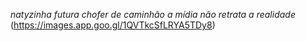 *natyzinha*
 _futura chofer de caminhão_
 *a mídia não retrata a realidade*
 (https://images.app.goo.gl/1QVTkcSfLRYA5TDy8)
